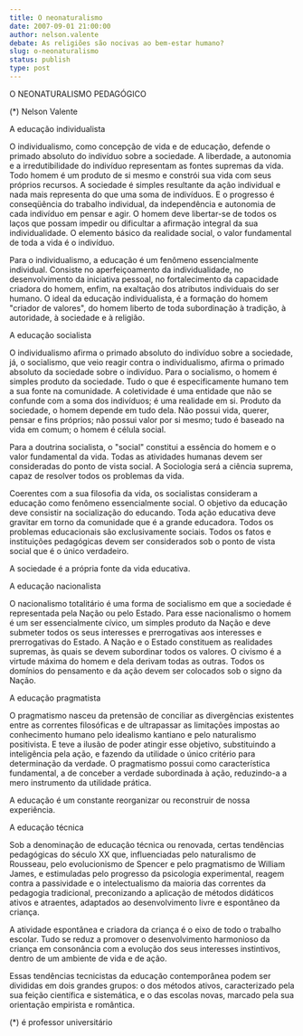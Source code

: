 ```yaml
---
title: O neonaturalismo 
date: 2007-09-01 21:00:00
author: nelson.valente
debate: As religiões são nocivas ao bem-estar humano?
slug: o-neonaturalismo
status: publish 
type: post
---
```


O NEONATURALISMO PEDAGÓGICO  

 (\*) Nelson Valente  

A educação individualista  

O individualismo, como concepção de vida e de educação, defende o primado absoluto do indivíduo sobre a sociedade. A liberdade, a autonomia e a irredutibilidade do indivíduo representam as fontes supremas da vida. Todo homem é um produto de si mesmo e constrói sua vida com seus próprios recursos. A sociedade é simples resultante da ação individual e nada mais representa do que uma soma de indivíduos. E o progresso é conseqüência do trabalho individual, da independência e autonomia de cada indivíduo em pensar e agir. O homem deve libertar-se de todos os laços que possam impedir ou dificultar a afirmação integral da sua individualidade. O elemento básico da realidade social, o valor fundamental de toda a vida é o indivíduo.  

Para o individualismo, a educação é um fenômeno essencialmente individual. Consiste no aperfeiçoamento da individualidade, no desenvolvimento da iniciativa pessoal, no fortalecimento da capacidade criadora do homem, enfim, na exaltação dos atributos individuais do ser humano. O ideal da educação individualista, é a formação do homem "criador de valores", do homem liberto de toda subordinação à tradição, à autoridade, à sociedade e à religião.  

  

A educação socialista  

O individualismo afirma o primado absoluto do indivíduo sobre a sociedade, já, o socialismo, que veio reagir contra o individualismo, afirma o primado absoluto da sociedade sobre o indivíduo. Para o socialismo, o homem é simples produto da sociedade. Tudo o que é especificamente humano tem a sua fonte na comunidade. A coletividade é uma entidade que não se confunde com a soma dos indivíduos; é uma realidade em si. Produto da sociedade, o homem depende em tudo dela. Não possui vida, querer, pensar e fins próprios; não possui valor por si mesmo; tudo é baseado na vida em comum; o homem é célula social.  

Para a doutrina socialista, o "social" constitui a essência do homem e o valor fundamental da vida. Todas as atividades humanas devem ser consideradas do ponto de vista social. A Sociologia será a ciência suprema, capaz de resolver todos os problemas da vida.  

Coerentes com a sua filosofia da vida, os socialistas consideram a educação como fenômeno essencialmente social. O objetivo da educação deve consistir na socialização do educando. Toda ação educativa deve gravitar em torno da comunidade que é a grande educadora. Todos os problemas educacionais são exclusivamente sociais. Todos os fatos e instituições pedagógicas devem ser considerados sob o ponto de vista social que é o único verdadeiro.  

A sociedade é a própria fonte da vida educativa.  

  

A educação nacionalista  

O nacionalismo totalitário é uma forma de socialismo em que a sociedade é representada pela Nação ou pelo Estado. Para esse nacionalismo o homem é um ser essencialmente cívico, um simples produto da Nação e deve submeter todos os seus interesses e prerrogativas aos interesses e prerrogativas do Estado. A Nação e o Estado constituem as realidades supremas, às quais se devem subordinar todos os valores. O civismo é a virtude máxima do homem e dela derivam todas as outras. Todos os domínios do pensamento e da ação devem ser colocados sob o signo da Nação.  

  

A educação pragmatista  

O pragmatismo nasceu da pretensão de conciliar as divergências existentes entre as correntes filosóficas e de ultrapassar as limitações impostas ao conhecimento humano pelo idealismo kantiano e pelo naturalismo positivista. E teve a ilusão de poder atingir esse objetivo, substituindo a inteligência pela ação, e fazendo da utilidade o único critério para determinação da verdade. O pragmatismo possui como característica fundamental, a de conceber a verdade subordinada à ação, reduzindo-a a mero instrumento da utilidade prática.  

A educação é um constante reorganizar ou reconstruir de nossa experiência.  

  

  

A educação técnica  

Sob a denominação de educação técnica ou renovada, certas tendências pedagógicas do século XX que, influenciadas pelo naturalismo de Rousseau, pelo evolucionismo de Spencer e pelo pragmatismo de William James, e estimuladas pelo progresso da psicologia experimental, reagem contra a passividade e o intelectualismo da maioria das correntes da pedagogia tradicional, preconizando a aplicação de métodos didáticos ativos e atraentes, adaptados ao desenvolvimento livre e espontâneo da criança.  

A atividade espontânea e criadora da criança é o eixo de todo o trabalho escolar. Tudo se reduz a promover o desenvolvimento harmonioso da criança em consonância com a evolução dos seus interesses instintivos, dentro de um ambiente de vida e de ação.  

Essas tendências tecnicistas da educação contemporânea podem ser divididas em dois grandes grupos: o dos métodos ativos, caracterizado pela sua feição científica e sistemática, e o das escolas novas, marcado pela sua orientação empirista e romântica.  

  

 (\*) é professor universitário
